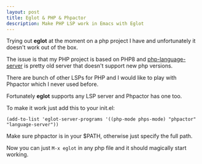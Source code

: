 ```yaml
---
layout: post
title: Eglot & PHP & Phpactor
description: Make PHP LSP work in Emacs with Eglot
---
```


Trying out **eglot** at the moment on a php project I have and unfortunately it doesn't work out of the box.

The issue is that my PHP project is based on PHP8 and [php-language-server](https://github.com/zobo/php-language-server) is pretty old server
that doesn't support new php versions.

There are bunch of other LSPs for PHP and I would like to play with Phpactor which I never used before.

Fortunately **eglot** supports any LSP server and Phpactor has one too.

To make it work just add this to your init.el:

```emacs-lisp
(add-to-list 'eglot-server-programs '((php-mode phps-mode) "phpactor" "language-server"))
````

Make sure phpactor is in your $PATH, otherwise just specify the full path.

Now you can just `M-x eglot` in any php file and it should magically start working.
